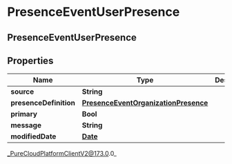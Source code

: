 # PresenceEventUserPresence

## PresenceEventUserPresence

## Properties

|Name | Type | Description | Notes|
|------------ | ------------- | ------------- | -------------|
| **source** | **String** |  | [optional] |
| **presenceDefinition** | [**PresenceEventOrganizationPresence**](PresenceEventOrganizationPresence) |  | [optional] |
| **primary** | **Bool** |  | [optional] |
| **message** | **String** |  | [optional] |
| **modifiedDate** | [**Date**](Date) |  | [optional] |



_PureCloudPlatformClientV2@173.0.0_

